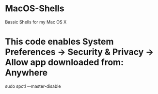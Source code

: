 # MacOS-Shells
Bassic Shells for my Mac OS X



# This code enables System Preferences -> Security & Privacy -> Allow app downloaded from: Anywhere
sudo spctl --master-disable


# 
